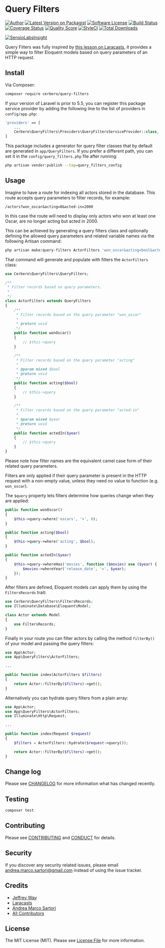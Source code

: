 # Query Filters

[![Author][ico-author]][link-author]
[![Latest Version on Packagist][ico-version]][link-packagist]
[![Software License][ico-license]](LICENSE.md)
[![Build Status][ico-travis]][link-travis]
[![Coverage Status][ico-scrutinizer]][link-scrutinizer]
[![Quality Score][ico-code-quality]][link-code-quality]
[![StyleCI][ico-styleci]][link-styleci]
[![Total Downloads][ico-downloads]][link-downloads]

[![SensioLabsInsight][ico-sensiolabs]][link-sensiolabs]

Query Filters was fully inspired by [this lesson on Laracasts](https://laracasts.com/series/eloquent-techniques/episodes/4), it provides a simple way to filter Eloquent models based on query parameters of an HTTP request.

## Install

Via Composer:

``` bash
composer require cerbero/query-filters
```

If your version of Laravel is prior to 5.5, you can register this package service provider by adding the following line to the list of providers in `config/app.php`:

``` php
'providers' => [
    ...
    Cerbero\QueryFilters\Providers\QueryFiltersServiceProvider::class,
]
```

This package includes a generator for query filter classes that by default are generated in `app/QueryFilters`. If you prefer a different path, you can set it in the `config/query_filters.php` file after running:

``` bash
php artisan vendor:publish --tag=query_filters_config
```

## Usage

Imagine to have a route for indexing all actors stored in the database. This route accepts query parameters to filter records, for example:

```
/actors?won_oscar&acting=0&acted-in=2000
```

In this case the route will need to display only actors who won at least one Oscar, are no longer acting but acted in 2000.

This can be achieved by generating a query filters class and optionally defining the allowed query parameters and related variable names via the following Artisan command:

``` bash
php artisan make:query-filters ActorFilters 'won_oscar&acting=bool&acted-in=year'
```

That command will generate and populate with filters the `ActorFilters` class:

``` php
use Cerbero\QueryFilters\QueryFilters;

/**
 * Filter records based on query parameters.
 *
 */
class ActorFilters extends QueryFilters
{
    /**
     * Filter records based on the query parameter "won_oscar"
     * 
     * @return void
     */
    public function wonOscar()
    {
        // $this->query
    }

    /**
     * Filter records based on the query parameter "acting"
     * 
     * @param mixed $bool
     * @return void
     */
    public function acting($bool)
    {
        // $this->query
    }

    /**
     * Filter records based on the query parameter "acted-in"
     * 
     * @param mixed $year
     * @return void
     */
    public function actedIn($year)
    {
        // $this->query
    }
}
```

Please note how filter names are the equivalent camel case form of their related query parameters.

Filters are only applied if their query parameter is present in the HTTP request with a non-empty value, unless they need no value to function (e.g. `won_oscar`).

The `$query` property lets filters determine how queries change when they are applied:

``` php
public function wonOscar()
{
    $this->query->where('oscars', '>', 0);
}

public function acting($bool)
{
    $this->query->where('acting', $bool);
}

public function actedIn($year)
{
    $this->query->whereHas('movies', function ($movies) use ($year) {
        $movies->whereYear('release_date', '=', $year);
    });
}
```

After filters are defined, Eloquent models can apply them by using the `FiltersRecords` trait:

``` php
use Cerbero\QueryFilters\FiltersRecords;
use Illuminate\Database\Eloquent\Model;

class Actor extends Model
{
    use FiltersRecords;
}
```

Finally in your route you can filter actors by calling the method `filterBy()` of your model and passing the query filters:

``` php
use App\Actor;
use App\QueryFilters\ActorFilters;

...

public function index(ActorFilters $filters)
{
    return Actor::filterBy($filters)->get();
}
```

Alternatively you can hydrate query filters from a plain array:

``` php
use App\Actor;
use App\QueryFilters\ActorFilters;
use Illuminate\Http\Request;

...

public function index(Request $request)
{
    $filters = ActorFilters::hydrate($request->query());

    return Actor::filterBy($filters)->get();
}
```

## Change log

Please see [CHANGELOG](CHANGELOG.md) for more information what has changed recently.

## Testing

``` bash
composer test
```

## Contributing

Please see [CONTRIBUTING](CONTRIBUTING.md) and [CONDUCT](CONDUCT.md) for details.

## Security

If you discover any security related issues, please email andrea.marco.sartori@gmail.com instead of
using the issue tracker.

## Credits

- [Jeffrey Way](https://github.com/JeffreyWay)
- [Laracasts](https://laracasts.com)
- [Andrea Marco Sartori][link-author]
- [All Contributors][link-contributors]

## License

The MIT License (MIT). Please see [License File](LICENSE.md) for more information.

[ico-author]: http://img.shields.io/badge/author-@cerbero90-blue.svg
[ico-version]: https://img.shields.io/packagist/v/cerbero/query-filters.svg
[ico-license]: https://img.shields.io/badge/license-MIT-brightgreen.svg
[ico-travis]: https://img.shields.io/travis/cerbero90/query-filters/master.svg
[ico-scrutinizer]: https://scrutinizer-ci.com/g/cerbero90/query-filters/badges/coverage.png
[ico-code-quality]: https://scrutinizer-ci.com/g/cerbero90/query-filters/badges/quality-score.png
[ico-styleci]: https://styleci.io/repos/57024205/shield
[ico-downloads]: https://img.shields.io/packagist/dt/cerbero/query-filters.svg
[ico-sensiolabs]: https://insight.sensiolabs.com/projects/fe5cb80b-d49f-46e6-b94b-79c6087b5c13/big.png

[link-author]: https://twitter.com/cerbero90
[link-packagist]: https://packagist.org/packages/cerbero/query-filters
[link-travis]: https://travis-ci.org/cerbero90/query-filters
[link-scrutinizer]: https://scrutinizer-ci.com/g/cerbero90/query-filters/code-structure
[link-code-quality]: https://scrutinizer-ci.com/g/cerbero90/query-filters
[link-styleci]: https://styleci.io/repos/57024205
[link-downloads]: https://packagist.org/packages/cerbero/query-filters
[link-sensiolabs]: https://insight.sensiolabs.com/projects/fe5cb80b-d49f-46e6-b94b-79c6087b5c13
[link-contributors]: ../../contributors
